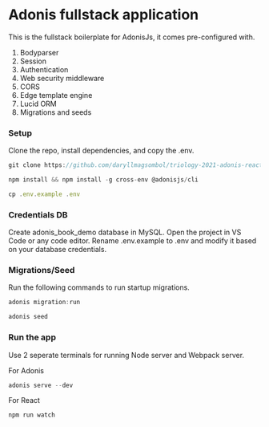 # Adonis fullstack application

This is the fullstack boilerplate for AdonisJs, it comes pre-configured with.

1. Bodyparser
2. Session
3. Authentication
4. Web security middleware
5. CORS
6. Edge template engine
7. Lucid ORM
8. Migrations and seeds


### Setup

Clone the repo, install dependencies, and copy the .env.

```js
git clone https://github.com/daryllmagsombol/triology-2021-adonis-react.git && cd triology-2021-adonis-react
```
```js
npm install && npm install -g cross-env @adonisjs/cli
```
```js
cp .env.example .env
```

### Credentials DB

Create adonis_book_demo database in MySQL. Open the project in VS Code or any code editor. Rename .env.example to .env and modify it based on your database credentials.


### Migrations/Seed

Run the following commands to run startup migrations.

```js
adonis migration:run
```
```js
adonis seed
```
### Run the app

Use 2 seperate terminals for running Node server and Webpack server.

For Adonis
```js
adonis serve --dev
```

For React

```js
npm run watch
```

